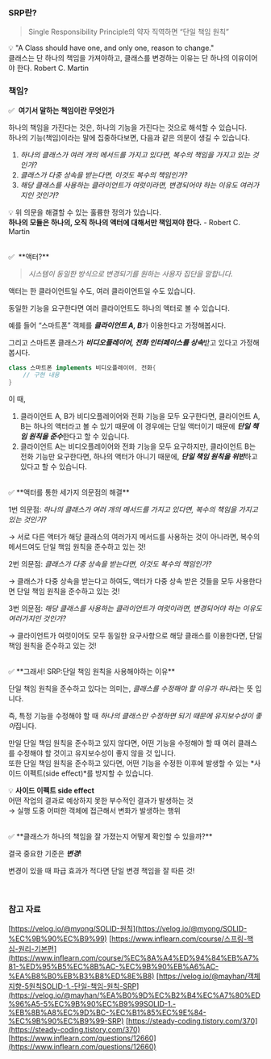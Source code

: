 ### SRP란?

> Single Responsibility Principle의 약자
직역하면 “단일 책임 원칙”
>

💡 "A Class should have one, and only one, reason to change."  
클래스는 단 하나의 책임을 가져야하고, 클래스를 변경하는 이유는 단 하나의 이유이어야 한다.
Robert C. Martin


### 책임?

✅  **여기서 말하는 책임이란 무엇인가**

하나의 책임을 가진다는 것은, 하나의 기능을 가진다는 것으로 해석할 수 있습니다.  
하나의 기능(책임)이라는 말에 집중하다보면, 다음과 같은 의문이 생길 수 있습니다.

1. *하나의 클래스가 여러 개의 메서드를 가지고 있다면, 복수의 책임을 가지고 있는 것인가?*
2. *클래스가 다중 상속을 받는다면, 이것도 복수의 책임인가?*
3. *해당 클래스를 사용하는 클라이언트가 여럿이라면, 변경되어야 하는 이유도 여러가지인 것인가?*

💡 위 의문을 해결할 수 있는 훌륭한 정의가 있습니다.  
**하나의 모듈은 하나의, 오직 하나의 액터에 대해서만 책임져야 한다.** - Robert C. Martin


<br>
✅  **액터?**

> *시스템이 동일한 방식으로 변경되기를 원하는 사용자 집단을 말합니다.*
>

액터는 한 클라이언트일 수도, 여러 클라이언트일 수도 있습니다.

동일한 기능을 요구한다면 여러 클라이언트도 하나의 액터로 볼 수 있습니다.

예를 들어 “스마트폰” 객체를 ***클라이언트 A, B***가 이용한다고 가정해봅시다.

그리고 스마트폰 클래스가 ***비디오플레이어, 전화 인터페이스를 상속***받고 있다고 가정해봅시다.

```java
class 스마트폰 implements 비디오플레이어, 전화{
	// 구현 내용
}
```

이 때,

1. 클라이언트 A, B가 비디오플레이어와 전화 기능을 모두 요구한다면,
   클라이언트 A, B는 하나의 액터라고 볼 수 있기 때문에 이 경우에는 단일 액터이기 때문에 ***단일 책임 원칙을 준수***한다고 할 수 있습니다.
2. 클라이언트 A는 비디오플레이어와 전화 기능을 모두 요구하지만, 클라이언트 B는 전화 기능만 요구한다면,
   하나의 액터가 아니기 때문에, ***단일 책임 원칙을 위반***하고 있다고 할 수 있습니다.

<br>
✅ **액터를 통한 세가지 의문점의 해결**

1번 의문점: *하나의 클래스가 여러 개의 메서드를 가지고 있다면, 복수의 책임을 가지고 있는 것인가?*

→ 서로 다른 액터가 해당 클래스의 여러가지 메서드를 사용하는 것이 아니라면, 복수의 메서드여도 단일 책임 원칙을 준수하고 있는 것!

2번 의문점: *클래스가 다중 상속을 받는다면, 이것도 복수의 책임인가?*

→ 클래스가 다중 상속을 받는다고 하여도, 액터가 다중 상속 받은 것들을 모두 사용한다면 단일 책임 원칙을 준수하고 있는 것!

3번 의문점: *해당 클래스를 사용하는 클라이언트가 여럿이라면, 변경되어야 하는 이유도 여러가지인 것인가?*

→ 클라이언트가 여럿이어도 모두 동일한 요구사항으로 해당 클래스를 이용한다면, 단일 책임 원칙을 준수하고 있는 것!

<br>
✅ **그래서! SRP:단일 책임 원칙을 사용해야하는 이유**

단일 책임 원칙을 준수하고 있다는 의미는, *클래스를 수정해야 할 이유가 하나*라는 뜻 입니다.

즉, 특정 기능을 수정해야 할 때 *하나의 클래스만 수정하면 되기 때문에 유지보수성이 좋아*집니다.

만일 단일 책임 원칙을 준수하고 있지 않다면, 어떤 기능을 수정해야 할 때 여러 클래스를 수정해야 할 것이고 유지보수성이 좋지 않을 것 입니다.  
또한 단일 책임 원칙을 준수하고 있다면, 어떤 기능을 수정한 이후에 발생할 수 있는 *사이드 이펙트(side effect)*를 방지할 수 있습니다.


💡 **사이드 이펙트 side effect**  
어떤 작업의 결과로 예상하지 못한 부수적인 결과가 발생하는 것  
→ 실행 도중 어떠한 객체에 접근해서 변화가 발생하는 행위

<br>
✅ **클래스가 하나의 책임을 잘 가졌는지 어떻게 확인할 수 있을까?**

결국 중요한 기준은 ***변경***!  

변경이 있을 때 파급 효과가 적다면 단일 변경 책임을 잘 따른 것!


<br> 

### 참고 자료

[https://velog.io/@myong/SOLID-원칙](https://velog.io/@myong/SOLID-%EC%9B%90%EC%B9%99)
[https://www.inflearn.com/course/스프링-핵심-원리-기본편](https://www.inflearn.com/course/%EC%8A%A4%ED%94%84%EB%A7%81-%ED%95%B5%EC%8B%AC-%EC%9B%90%EB%A6%AC-%EA%B8%B0%EB%B3%B8%ED%8E%B8)
[https://velog.io/@mayhan/객체지향-5원칙SOLID-1.-단일-책임-원칙-SRP](https://velog.io/@mayhan/%EA%B0%9D%EC%B2%B4%EC%A7%80%ED%96%A5-5%EC%9B%90%EC%B9%99SOLID-1.-%EB%8B%A8%EC%9D%BC-%EC%B1%85%EC%9E%84-%EC%9B%90%EC%B9%99-SRP)
[https://steady-coding.tistory.com/370](https://steady-coding.tistory.com/370)
[https://www.inflearn.com/questions/12660](https://www.inflearn.com/questions/12660)
